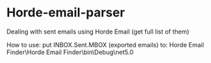 # Horde-email-parser
Dealing with sent emails using Horde Email (get full list of them)

How to use: 
put INBOX.Sent.MBOX (exported emails) to: Horde Email Finder\Horde Email Finder\bin\Debug\net5.0
